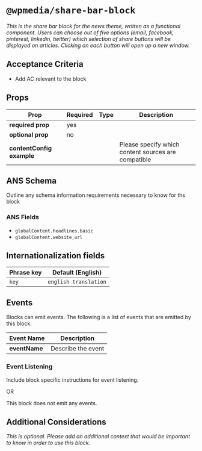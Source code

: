 # `@wpmedia/share-bar-block`
_This is the share bar block for the news theme, written as a functional component. Users can choose out of five options (email, facebook, pinterest, linkedin, twitter) which selection of share buttons will be displayed on articles. Clicking on each button will open up a new window._

## Acceptance Criteria
- Add AC relevant to the block

## Props
| **Prop** | **Required** | **Type** | **Description** |
|---|---|---|---|
| **required prop** | yes | | |
| **optional prop** | no | | |
| **contentConfig example** | | | Please specify which content sources are compatible |

## ANS Schema
Outline any schema information requirements necessary to know for ths block

### ANS Fields
- `globalContent.headlines.basic`
- `globalContent.website_url`

## Internationalization fields
| Phrase key | Default (English) |
|---|---|
|`key`|`english translation`|

## Events
Blocks can emit events. The following is a list of events that are emitted by this block.

| **Event Name** | **Description** |
|---|---|
| **eventName** | Describe the event |

### Event Listening
Include block specific instructions for event listening.

OR

This block does not emit any events.

## Additional Considerations
_This is optional. Please add an additional context that would be important to know in order to use this block._

